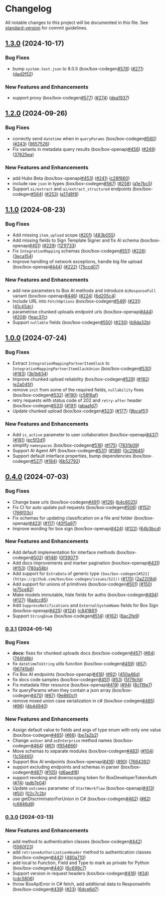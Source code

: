 # Changelog

All notable changes to this project will be documented in this file. See [standard-version](https://github.com/conventional-changelog/standard-version) for commit guidelines.

## [1.3.0](https://github.com/box/box-codegen/compare/v1.2.0...v1.3.0) (2024-10-17)


### Bug Fixes

* bump `system.text.json` to 8.0.5 (box/box-codegen[#578](https://github.com/box/box-codegen/issues/578)) ([#271](https://github.com/box/box-codegen/issues/271)) ([dad2f52](https://github.com/box/box-codegen/commit/dad2f521066e73c3dcdaec196cd6940401e31f3a))


### New Features and Enhancements

* support proxy (box/box-codegen[#577](https://github.com/box/box-codegen/issues/577)) ([#274](https://github.com/box/box-codegen/issues/274)) ([dea1937](https://github.com/box/box-codegen/commit/dea19373a7169365acb968a66c78c5937ef698e1))

## [1.2.0](https://github.com/box/box-codegen/compare/v1.1.0...v1.2.0) (2024-09-26)


### Bug Fixes

* correctly send `datetime` when in `queryParams` (box/box-codegen[#560](https://github.com/box/box-codegen/issues/560)) ([#243](https://github.com/box/box-codegen/issues/243)) ([9657526](https://github.com/box/box-codegen/commit/9657526667753d77eacfd674cde60ab4030ae42d))
* Fix variants in metadata query results (box/box-openapi[#456](https://github.com/box/box-codegen/issues/456)) ([#249](https://github.com/box/box-codegen/issues/249)) ([37625ea](https://github.com/box/box-codegen/commit/37625eabe4f87d57a9f58920829c00cddd34bcb1))


### New Features and Enhancements

* add Hubs Beta (box/box-openapi[#453](https://github.com/box/box-codegen/issues/453)) ([#241](https://github.com/box/box-codegen/issues/241)) ([c28f660](https://github.com/box/box-codegen/commit/c28f6605c94e250bbab853ef610c46c1d3c9ef95))
* include raw `json` in types (box/box-codegen[#567](https://github.com/box/box-codegen/issues/567)) ([#258](https://github.com/box/box-codegen/issues/258)) ([a1e7bc5](https://github.com/box/box-codegen/commit/a1e7bc55da0dec8bfd1159a1c158154177581019))
* Support `ai/extract` and `ai/extract_structured` endpoints (box/box-codegen[#564](https://github.com/box/box-codegen/issues/564)) ([#253](https://github.com/box/box-codegen/issues/253)) ([a17d8f8](https://github.com/box/box-codegen/commit/a17d8f8dbce8ac7f42b9e23c8c216e992a64d762))

## [1.1.0](https://github.com/box/box-codegen/compare/v1.0.0...v1.1.0) (2024-08-23)


### Bug Fixes

* Add missing `item_upload` scope ([#201](https://github.com/box/box-codegen/issues/201)) ([483b055](https://github.com/box/box-codegen/commit/483b05586f8e45771e101d286fddebc564ff89bd))
* Add missing fields to Sign Template Signer and fix AI schema (box/box-openapi[#451](https://github.com/box/box-codegen/issues/451)) ([#229](https://github.com/box/box-codegen/issues/229)) ([121f733](https://github.com/box/box-codegen/commit/121f733f52e945927125f4941206b1553202914d))
* Fix `IntegrationMapping` schemas (box/box-codegen[#551](https://github.com/box/box-codegen/issues/551)) ([#226](https://github.com/box/box-codegen/issues/226)) ([3eca154](https://github.com/box/box-codegen/commit/3eca15434b65bc0bb2421d36ec50691e7fe40e3b))
* Improve handling of network exceptions, handle big file upload (box/box-openapi[#444](https://github.com/box/box-codegen/issues/444)) ([#222](https://github.com/box/box-codegen/issues/222)) ([75ccd07](https://github.com/box/box-codegen/commit/75ccd078e29015b865462ea1aaf0420d5e63d9cd))


### New Features and Enhancements

* add new parameters to Box AI methods and introduce `AiResponseFull` variant (box/box-openapi[#446](https://github.com/box/box-codegen/issues/446)) ([#224](https://github.com/box/box-codegen/issues/224)) ([6d205c4](https://github.com/box/box-codegen/commit/6d205c4e28a657ad65ae704a7343a8670806f7f1))
* Include URL into `FetchOptions` (box/box-codegen[#549](https://github.com/box/box-codegen/issues/549)) ([#231](https://github.com/box/box-codegen/issues/231)) ([41c45dc](https://github.com/box/box-codegen/commit/41c45dcf6476b6cae7941c0952c375aa76ce42a1))
* parametrise chunked uploads endpoint urls (box/box-openapi[#444](https://github.com/box/box-codegen/issues/444)) ([#208](https://github.com/box/box-codegen/issues/208)) ([feac37c](https://github.com/box/box-codegen/commit/feac37c34f99b5951731b605ef895f7f3b5de6dd))
* Support `nullable` fields (box/box-codegen[#550](https://github.com/box/box-codegen/issues/550)) ([#230](https://github.com/box/box-codegen/issues/230)) ([b9da32b](https://github.com/box/box-codegen/commit/b9da32b27f506618faa0119f725528555be14f60))

## [1.0.0](https://github.com/box/box-codegen/compare/v0.4.0...v1.0.0) (2024-07-24)


### Bug Fixes

* Extract `IntegrationMappingPartnerItemSlack` to `IntegrationMappingPartnerItemSlackUnion` (box/box-codegen[#530](https://github.com/box/box-codegen/issues/530)) ([#183](https://github.com/box/box-codegen/issues/183)) ([3b1b634](https://github.com/box/box-codegen/commit/3b1b634904edc73af094aa8aa6e89d32b9e92aee))
* Improve chunked upload reliability (box/box-codegen[#529](https://github.com/box/box-codegen/issues/529)) ([#182](https://github.com/box/box-codegen/issues/182)) ([e2a045f](https://github.com/box/box-codegen/commit/e2a045f5d2afbe15be0284099ee2236f9c19cd73))
* remove `init` from some of the required fields, `nullability` fixes (box/box-codegen[#532](https://github.com/box/box-codegen/issues/532)) ([#190](https://github.com/box/box-codegen/issues/190)) ([c58f8af](https://github.com/box/box-codegen/commit/c58f8afa41fa4346eb3f2ced9e48695980e917e1))
* retry requests with status code of 202 and `retry-after` header (box/box-codegen[#533](https://github.com/box/box-codegen/issues/533)) ([#191](https://github.com/box/box-codegen/issues/191)) ([abaafd7](https://github.com/box/box-codegen/commit/abaafd70b982ae560430ff083b4bee1d533d5275))
* Update chunked upload (box/box-codegen[#523](https://github.com/box/box-codegen/issues/523)) ([#177](https://github.com/box/box-codegen/issues/177)) ([9bcaf51](https://github.com/box/box-codegen/commit/9bcaf51e0bcd3134dea2b37277a24abaa483754a))


### New Features and Enhancements

* Add `is_active` parameter to user collaboration (box/box-openapi[#437](https://github.com/box/box-codegen/issues/437)) ([#181](https://github.com/box/box-codegen/issues/181)) ([ec5f2d1](https://github.com/box/box-codegen/commit/ec5f2d1d2cdba330f26a7db40042b70d3ec5bca2))
* simplify `namespaces` (box/box-codegen[#518](https://github.com/box/box-codegen/issues/518)) ([#175](https://github.com/box/box-codegen/issues/175)) ([7831b09](https://github.com/box/box-codegen/commit/7831b098971616497cbc90a8c277fee9b2c42c39))
* Support AI Agent API (box/box-codegen[#531](https://github.com/box/box-codegen/issues/531)) ([#188](https://github.com/box/box-codegen/issues/188)) ([0c29645](https://github.com/box/box-codegen/commit/0c296458ef966e57c5aba2a8068034d4de820ef9))
* Support default interface properties, bump dependencies (box/box-codegen[#527](https://github.com/box/box-codegen/issues/527)) ([#184](https://github.com/box/box-codegen/issues/184)) ([6b52792](https://github.com/box/box-codegen/commit/6b52792057ab94f6bcc2f86b47e0ed5f25900adf))

## [0.4.0](https://github.com/box/box-codegen/compare/v0.3.1...v0.4.0) (2024-07-03)


### Bug Fixes

* Change base urls (box/box-codegen[#491](https://github.com/box/box-codegen/issues/491)) ([#126](https://github.com/box/box-codegen/issues/126)) ([b4c6025](https://github.com/box/box-codegen/commit/b4c6025dc7039e923b19282333f162bb9d3469a9))
* Fix CI for auto update pull requests (box/box-codegen[#506](https://github.com/box/box-codegen/issues/506)) ([#152](https://github.com/box/box-codegen/issues/152)) ([766f03c](https://github.com/box/box-codegen/commit/766f03c743b7a2ab363135ff282e468b6b71d377))
* Fix schemas for updating classification on a file and folder (box/box-openapi[#423](https://github.com/box/box-codegen/issues/423)) ([#117](https://github.com/box/box-codegen/issues/117)) ([40f5a97](https://github.com/box/box-codegen/commit/40f5a97ea44118ff9425e8b0ebb767d9ed08cee7))
* Improve wording for box sign (box/box-openapi[#424](https://github.com/box/box-codegen/issues/424)) ([#122](https://github.com/box/box-codegen/issues/122)) ([64b3bcd](https://github.com/box/box-codegen/commit/64b3bcd2d99039d1c881a565de6e7bc40dfe7aa9))


### New Features and Enhancements

* Add default implementation for interface methods (box/box-codegen[#502](https://github.com/box/box-codegen/issues/502)) ([#148](https://github.com/box/box-codegen/issues/148)) ([0f39071](https://github.com/box/box-codegen/commit/0f39071d2442b9d07f9c51de8a5a757b16cc4fe7))
* Add docs improvements and marker pagination (box/box-openapi[#431](https://github.com/box/box-codegen/issues/431)) ([#153](https://github.com/box/box-codegen/issues/153)) ([780a58b](https://github.com/box/box-codegen/commit/780a58b4d4b18c357381c76dd5e72dd791a20d89))
* Add support for `ExtraData` of generic type `(box/box-codegen[#521](https://github.com/box/box-codegen/issues/521))` ([#170](https://github.com/box/box-codegen/issues/170)) ([2a2208d](https://github.com/box/box-codegen/commit/2a2208d422f5beb1718576acdc10d9eb973ba95c))
* Add support for unions of primitives (box/box-codegen[#501](https://github.com/box/box-codegen/issues/501)) ([#150](https://github.com/box/box-codegen/issues/150)) ([e75ce82](https://github.com/box/box-codegen/commit/e75ce82b09641d4bec439d620facbbf25da97845))
* Make models immutable, hide fields for auths (box/box-codegen[#494](https://github.com/box/box-codegen/issues/494)) ([#127](https://github.com/box/box-codegen/issues/127)) ([8adcc85](https://github.com/box/box-codegen/commit/8adcc858ef0f924f168406b031d379c786fa90d0))
* Add `SuppressNotifications` and `ExternalSystemName` fields for Box Sign (box/box-openapi[#425](https://github.com/box/box-codegen/issues/425)) ([#124](https://github.com/box/box-codegen/issues/124)) ([c841881](https://github.com/box/box-codegen/commit/c841881cea9b0636bb624fe45d77c2817327dd35))
* Support `StringEnum` (box/box-codegen[#514](https://github.com/box/box-codegen/issues/514)) ([#162](https://github.com/box/box-codegen/issues/162)) ([6ac2fe9](https://github.com/box/box-codegen/commit/6ac2fe9811efde6b02cd3ca50834b0bdafea1ab3))

### [0.3.1](https://github.com/box/box-codegen/compare/v0.3.0...v0.3.1) (2024-05-14)


### Bug Fixes

* **docs:** fixes for chunked uploads docs (box/box-codegen[#457](https://github.com/box/box-codegen/issues/457)) ([#64](https://github.com/box/box-codegen/issues/64)) ([744fd8b](https://github.com/box/box-codegen/commit/744fd8b9586a7985eb7ff06d7a1379857da9886c))
* fix `datetimeToString` utils function (box/box-codegen[#459](https://github.com/box/box-codegen/issues/459)) ([#57](https://github.com/box/box-codegen/issues/57)) ([96745b6](https://github.com/box/box-codegen/commit/96745b64b75ded429a3ae5709ea826ffddede406))
* Fix Box AI endpoints (box/box-openapi[#418](https://github.com/box/box-codegen/issues/418)) ([#92](https://github.com/box/box-codegen/issues/92)) ([450a46d](https://github.com/box/box-codegen/commit/450a46d5e76df86d1f23a246094cf098dfafb689))
* fix docs code samples (box/box-codegen[#451](https://github.com/box/box-codegen/issues/451)) ([#53](https://github.com/box/box-codegen/issues/53)) ([5f79cfd](https://github.com/box/box-codegen/commit/5f79cfd07c8b922961c3db56d64dc142aec1191c))
* Fix metadata filter resource (box/box-openapi[#419](https://github.com/box/box-codegen/issues/419)) ([#94](https://github.com/box/box-codegen/issues/94)) ([8c119e7](https://github.com/box/box-codegen/commit/8c119e75719ea8557437f7a71d2c22409ae93cad))
* fix queryParams when they contain a json array (box/box-codegen[#470](https://github.com/box/box-codegen/issues/470)) ([#67](https://github.com/box/box-codegen/issues/67)) ([9e860cf](https://github.com/box/box-codegen/commit/9e860cf977e677f34350aa09249b1752f2c5004e))
* remove mixed union case serialization in c# (box/box-codegen[#485](https://github.com/box/box-codegen/issues/485)) ([#96](https://github.com/box/box-codegen/issues/96)) ([4b44940](https://github.com/box/box-codegen/commit/4b4494085e1977ddd563c316f8fe7feca9ccb425))


### New Features and Enhancements

* Assign default value to fields and args of type enum with only one value (box/box-codegen[#465](https://github.com/box/box-codegen/issues/465)) ([#66](https://github.com/box/box-codegen/issues/66)) ([be7a2b2](https://github.com/box/box-codegen/commit/be7a2b261610564bccc1ffdd59116fc37390ae2b))
* Change `asUser` and `asEnterprise` method names (box/box-codegen[#464](https://github.com/box/box-codegen/issues/464)) ([#61](https://github.com/box/box-codegen/issues/61)) ([f654666](https://github.com/box/box-codegen/commit/f65466661c1f4b73e43025d8f2f7c1b843fea252))
* Move schemas to separate modules (box/box-codegen[#483](https://github.com/box/box-codegen/issues/483)) ([#104](https://github.com/box/box-codegen/issues/104)) ([1c58465](https://github.com/box/box-codegen/commit/1c58465bf9405cda1aebce9f36d800022c09635c))
* Support Box AI endpoints (box/box-openapi[#416](https://github.com/box/box-codegen/issues/416)) ([#90](https://github.com/box/box-codegen/issues/90)) ([7664392](https://github.com/box/box-codegen/commit/7664392651e0338098bc1d1b1bc1f79477f158f3))
* support excluding endpoints and schemas in parser (box/box-codegen[#487](https://github.com/box/box-codegen/issues/487)) ([#105](https://github.com/box/box-codegen/issues/105)) ([d6aedf8](https://github.com/box/box-codegen/commit/d6aedf801890d96bf2e9da0b797136f771076ecc))
* support revoking and downscoping token for BoxDeveloperTokenAuth ([#74](https://github.com/box/box-codegen/issues/74)) ([adb7e04](https://github.com/box/box-codegen/commit/adb7e0491dab3cb527fe5992964cf190b51f1900))
* Update `outcomes` parameter of `StartWorkflow` (box/box-openapi[#413](https://github.com/box/box-codegen/issues/413)) ([#50](https://github.com/box/box-codegen/issues/50)) ([02c7c2b](https://github.com/box/box-codegen/commit/02c7c2b74b70d92be372b57c7b7b4473b98d76d0))
* use getDiscriminatorForUnion in C# (box/box-codegen[#462](https://github.com/box/box-codegen/issues/462)) ([#62](https://github.com/box/box-codegen/issues/62)) ([c6846d8](https://github.com/box/box-codegen/commit/c6846d8334fdb06da22f99baf416007230c69252))

### [0.3.0](https://github.com/box/box-dotnet-sdk-gen/compare/v0.2.0...v0.3.0) (2024-03-13)


### New Features and Enhancements

* add  method to authentication classes (box/box-codegen[#442](https://github.com/box/box-dotnet-sdk-gen/issues/442)) ([5560f23](https://github.com/box/box-dotnet-sdk-gen/commit/5560f2334d50e568d20a5b83bd7e99510ff97ca5))
* add `retrieveAuthorizationHeader` method to authentication classes (box/box-codegen[#442](https://github.com/box/box-dotnet-sdk-gen/issues/442)) ([480a710](https://github.com/box/box-dotnet-sdk-gen/commit/480a710f8fd713bc9355d85ac8919d4ad988dc92))
* add local to Function, Field and Type to mark as private for Python (box/box-codegen[#440](https://github.com/box/box-dotnet-sdk-gen/issues/440)) ([6c699c7](https://github.com/box/box-dotnet-sdk-gen/commit/6c699c7e17b6232b4900d37aa0e73059450ac1c3))
* Support version in request headers (box/box-codegen[#418](https://github.com/box/box-dotnet-sdk-gen/issues/418)) ([#34](https://github.com/box/box-dotnet-sdk-gen/issues/34)) ([cdc5806](https://github.com/box/box-dotnet-sdk-gen/commit/cdc5806fba30cf07e4f17e02e106b55c0a7c6a1d))
* throw BoxApiError in C# fetch, add additional data to ResponseInfo (box/box-codegen[#439](https://github.com/box/box-dotnet-sdk-gen/issues/439)) ([#23](https://github.com/box/box-dotnet-sdk-gen/issues/23)) ([6dce6d7](https://github.com/box/box-dotnet-sdk-gen/commit/6dce6d7eb28aa7936db1fecdedeff24eadded2c7))
